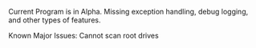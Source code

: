 Current Program is in Alpha. Missing exception handling, debug logging, and other types of features.

Known Major Issues: 
  Cannot scan root drives
